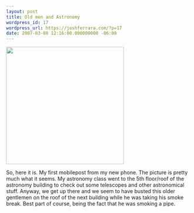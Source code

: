 ```yaml
---
layout: post
title: Old men and Astronomy
wordpress_id: 17
wordpress_url: https://joshferrara.com/?p=17
date: 2007-03-08 12:16:00.000000000 -06:00
---
```

<p class="mobile-photo"><a href="http://photos1.blogger.com/x/blogger2/1892/135664769298385/1600/z/263699/bm-image-796561.jpg"><img src="http://photos1.blogger.com/x/blogger2/1892/135664769298385/320/z/22763/bm-image-796561.jpg" width="320"/></a></p>So, here it is. My first mobilepost from my new phone. The picture is pretty much what it seems. My astronomy class went to the 5th floor/roof of the astronomy building to check out some telescopes and other astronomical stuff. Anyway, we get up there and we seem to have busted this older gentlemen on the roof of the next building while he was taking his smoke break. Best part of course, being the fact that he was smoking a pipe.
